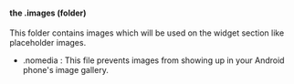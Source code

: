 
#### the .images (folder)
This folder contains images which will be used on the widget section like 
placeholder images.

* .nomedia : This file prevents images from showing up in your Android 
phone's image gallery.




